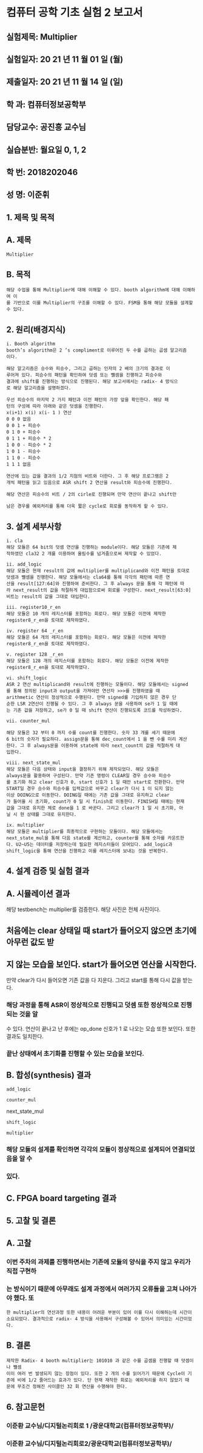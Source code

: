 # 컴퓨터 공학 기초 실험 2 보고서

## 실험제목: Multiplier

## 실험일자: 20 21 년 11 월 01 일 (월)

## 제출일자: 20 21 년 11 월 14 일 (일)

## 학 과: 컴퓨터정보공학부

## 담당교수: 공진흥 교수님

## 실습분반: 월요일 0, 1, 2

## 학 번: 2018202046

## 성 명: 이준휘


## 1. 제목 및 목적

## A. 제목

```
Multiplier
```
## B. 목적

```
해당 수업을 통해 Multiplier에 대해 이해할 수 있다. booth algorithm에 대해 이해하여 이
를 기반으로 이를 Multiplier의 구조를 이해할 수 있다. FSM을 통해 해당 모듈을 설계할
수 있다.
```
## 2. 원리(배경지식)

```
i. Booth algorithm
booth’s algorithm은 2 ’s compliment로 이루어진 두 수를 곱하는 곱셈 알고리즘
이다.
```
```
해당 알고리즘은 승수와 피승수, 그리고 곱하는 인자의 2 배의 크기의 결과로 이
루어져 있다. 피승수의 패턴을 확인하여 덧셈 또는 뺄셈을 진행하고 피승수와
결과에 shift를 진행하는 방식으로 진행된다. 해당 보고서에서는 radix- 4 방식으
로 해당 알고리즘을 설명하겠다.
```
```
우선 피승수의 마지막 2 가지 패턴과 이전 패턴의 가장 앞을 확인한다. 해당 패
턴의 구성에 따라 아래와 같은 덧셈을 진행한다.
x(i+1) x(i) x(i- 1 ) 연산
0 0 0 없음
0 0 1 + 피승수
0 1 0 + 피승수
0 1 1 + 피승수 * 2
1 0 0 - 피승수 * 2
1 0 1 - 피승수
1 1 0 - 피승수
1 1 1 없음
```
```
연산에 있는 값을 결과의 1/2 지점의 비트와 더한다. 그 후 해당 프로그램은 2
개씩 패턴을 읽고 있음으로 ASR shift 2 연산을 result와 피승수에 진행한다.
```
```
해당 연산은 피승수의 비트 / 2의 cirle로 진행되며 만약 연산이 끝나고 shift만
```

```
남은 경우를 예외처리를 통해 더욱 짧은 cycle로 회로를 동작하게 할 수 있다.
```
## 3. 설계 세부사항

```
i. cla
해당 모듈은 64 bit의 덧셈 연산을 진행하는 module이다. 해당 모듈은 기존에 제
작하였던 cla32 2 개를 이용하여 올림수를 넘겨줌으로써 제작할 수 있었다.
```
```
ii. add_logic
해당 모듈은 현재 result의 값에 multiplier를 multiplicand와 이전 패턴을 토대로
덧셈과 뺄셈을 진행한다. 해당 모듈에서는 cla64를 통해 각각의 패턴에 따른 연
산을 result[127:64]와 진행하여 준비한다. 그 후 always 문을 통해 각 패턴에 따
라 next_result의 값을 적절하게 대입함으로써 회로를 구성한다. next_result[63:0]
비트는 result의 값을 그대로 대입한다.
```
```
iii. register10_r_en
해당 모듈은 10 개의 레지스터를 포함하는 회로다. 해당 모듈은 이전에 제작한
register8_r_en을 토대로 제작하였다.
```
```
iv. register 64 _r_en
해당 모듈은 64 개의 레지스터를 포함하는 회로다. 해당 모듈은 이전에 제작한
register8_r_en을 토대로 제작하였다.
```
```
v. register 128 _r_en
해당 모듈은 128 개의 레지스터를 포함하는 회로다. 해당 모듈은 이전에 제작한
register8_r_en을 토대로 제작하였다.
```
```
vi. shift_logic
ASR 2 연산 multiplicand와 result에 진행하는 모듈이다. 해당 모듈에서는 signed
를 통해 정의된 input과 output을 가져야만 연산자 >>>를 진행하였을 때
arithmetic 연산이 정상적으로 수행된다. 만약 signed를 기입하지 않은 경우 단
순한 LSR 2연산이 진행될 수 있다. 그 후 always 문을 사용하여 se가 1 일 때에
는 기존 값을 저장하고, se가 0 일 때 shift 연산이 진행되도록 코드를 작성하였다.
```
```
vii. counter_mul
```

```
해당 모듈은 32 부터 0 까지 수를 count를 진행한다. 숫자 33 개를 세기 때문에
6 bit의 숫자가 필요하다. assign문을 통해 dec_count에서 1 을 뺀 수를 미리 계산
한다. 그 후 always문을 이용하여 state에 따라 next_count의 값을 적절하게 대
입한다.
```
```
viii. next_state_mul
해당 모듈은 다음 상태와 input을 결정하기 위해 제작되었다. 해당 모듈은
always문을 활용하여 구성된다. 만약 기존 명령이 CLEAR일 경우 승수와 피승수
를 초기화 하고 clear 신호가 0, start 신호가 1 일 때만 start로 전환한다. 만약
START일 경우 승수와 피승수를 입력값으로 바꾸고 clear가 다시 1 이 되지 않는
이상 DOING으로 이동한다. DOING일 때에는 기존 값을 그대로 유지하고 clear
가 들어올 시 초기화, count가 0 일 시 finish로 이동한다. FINISH일 때에는 현재
값을 그대로 유지한 체로 done을 1 로 바꾼다. 그리고 clear가 1 일 시 초기화, 아
닐 시 현 상태를 그대로 유지한다.
```
```
ix. multiplier
해당 모듈은 multiplier를 최종적으로 구현하는 모듈이다. 해당 모듈에서는
next_state_mul을 통해 다음 state를 계산하고, counter를 통해 숫자를 카운트한
다. U2~U5는 데이터를 저장하는데 필요한 레지스터들이 모여있다. add_logic과
shift_logic을 통해 연산을 진행하고 이를 레지스터에 보내는 것을 반복한다.
```
## 4. 설계 검증 및 실험 결과

## A. 시뮬레이션 결과


해당 testbench는 multiplier를 검증한다. 해당 사진은 전체 사진이다.

## 처음에는 clear 상태일 때 start가 들어오지 않으면 초기에 아무런 값도 받

## 지 않는 모습을 보인다. start가 들어오면 연산을 시작한다.


만약 clear가 다시 들어오면 기존 값을 다 지운다. 그리고 start를 통해 다시 값을 받는다.



### 해당 과정을 통해 ASR이 정상적으로 진행되고 덧셈 또한 정상적으로 진행되는 것을 알

수 있다. 연산이 끝나고 난 후에는 op_done 신호가 1 로 나오는 모습 또한 보인다. 또한
결과도 일치한다.

### 끝난 상태에서 초기화를 진행할 수 있는 모습을 보인다.

## B. 합성(synthesis) 결과

```
add_logic
```

```
counter_mul
```
next_state_mul


```
shift_logic
```
```
multiplier
```
### 해당 모듈의 설계를 확인하면 각각의 모듈이 정상적으로 설계되어 연결되었음을 알 수

### 있다.


## C. FPGA board targeting 결과

## 5. 고찰 및 결론

## A. 고찰

### 이번 주차의 과제를 진행하면서는 기존에 모듈의 양식을 주지 않고 우리가 직접 구현하

### 는 방식이기 때문에 아무래도 설계 과정에서 여러가지 오류들을 고쳐 나아가야 했다. 또

```
한 multiplier의 연산과정 또한 내용이 어려운 부분이 있어 이를 다시 이해하는데 시간이
소요되었다. 결과적으로 radix- 4 방식을 사용해서 구성해볼 수 있어서 의미있는 시간이었
다.
```
## B. 결론

```
제작한 Radix- 4 booth multiplier는 101010 과 같은 수를 곱셈을 진행할 때 덧셈이나 뺄셈
이이 여러 번 발생되지 않는 장점이 있다. 또한 2 개의 수를 읽어가기 때문에 Cycle이 기
존에 비에 1/2 줄어드는 효과가 있다. 단 현재 재작한 회로는 예외처리를 하지 않았기 때
문에 무조건 정해진 사이클인 32 회 연산을 수행해야 한다.
```
## 6. 참고문헌

### 이준환 교수님/디지털논리회로 1 /광운대학교(컴퓨터정보공학부)/

### 이준환 교수님/디지털논리회로2/광운대학교(컴퓨터정보공학부)/


